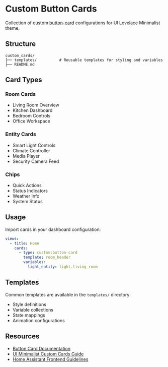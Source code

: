 # Custom Button Cards

Collection of custom [button-card](https://github.com/custom-cards/button-card) configurations for UI Lovelace Minimalist theme.

## Structure

```
custom_cards/
├── templates/          # Reusable templates for styling and variables
├── README.md
```

## Card Types

### Room Cards

- Living Room Overview
- Kitchen Dashboard
- Bedroom Controls
- Office Workspace

### Entity Cards

- Smart Light Controls
- Climate Controller
- Media Player
- Security Camera Feed

### Chips

- Quick Actions
- Status Indicators
- Weather Info
- System Status

## Usage

Import cards in your dashboard configuration:

```yaml
views:
  - title: Home
    cards:
      - type: custom:button-card
        template: room_header
        variables:
          light_entity: light.living_room
```

## Templates

Common templates are available in the `templates/` directory:

- Style definitions
- Variable collections
- State mappings
- Animation configurations

## Resources

- [Button Card Documentation](https://github.com/custom-cards/button-card/blob/master/README.md)
- [UI Minimalist Custom Cards Guide](https://ui-lovelace-minimalist.github.io/UI/custom_cards)
- [Home Assistant Frontend Guidelines](https://developers.home-assistant.io/docs/frontend/custom-ui/custom-card/)
